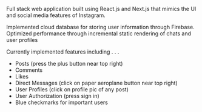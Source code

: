 Full stack web application built using React.js and Next.js that mimics the UI and social media features of Instagram.

Implemented cloud database for storing user information through Firebase. Optimized performance through incremental static rendering of chats and user profiles

Currently implemented features including . . .
- Posts (press the plus button near top right)
- Comments
- Likes
- Direct Messages (click on paper aeroplane button near top right)
- User Profiles (click on profile pic of any post)
- User Authorization (press sign in)
- Blue checkmarks for important users


